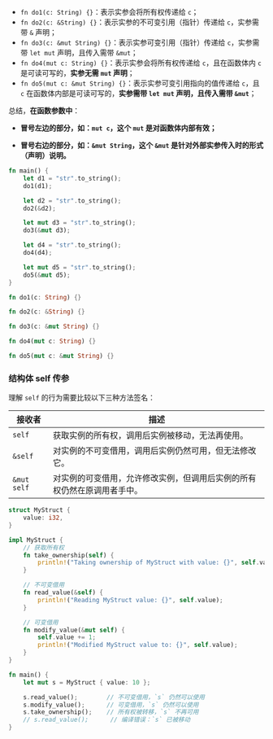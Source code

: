 - `fn do1(c: String) {}`：表示实参会将所有权传递给 `c`；
- `fn do2(c: &String) {}`：表示实参的不可变引用（指针）传递给 `c`，实参需带 `&` 声明；
- `fn do3(c: &mut String) {}`：表示实参可变引用（指针）传递给 `c`，实参需带 `let mut` 声明，且传入需带 `&mut`；
- `fn do4(mut c: String) {}`：表示实参会将所有权传递给 `c`，且在函数体内 `c` 是可读可写的，**实参无需 `mut` 声明**；
- `fn do5(mut c: &mut String) {}`：表示实参可变引用指向的值传递给 `c`，且 `c` 在函数体内部是可读可写的，**实参需带 `let mut` 声明，且传入需带 `&mut`**；

总结，**在函数参数中**：

- **冒号左边的部分，如：`mut c`，这个 `mut` 是对函数体内部有效；**

- **冒号右边的部分，如：`&mut String`，这个 `&mut` 是针对外部实参传入时的形式（声明）说明。**

```rust
fn main() {
    let d1 = "str".to_string();
    do1(d1);

    let d2 = "str".to_string();
    do2(&d2);

    let mut d3 = "str".to_string();
    do3(&mut d3);

    let d4 = "str".to_string();
    do4(d4);

    let mut d5 = "str".to_string();
    do5(&mut d5);
}

fn do1(c: String) {}

fn do2(c: &String) {}

fn do3(c: &mut String) {}

fn do4(mut c: String) {}

fn do5(mut c: &mut String) {}
```


### 结构体 self 传参

理解 `self` 的行为需要比较以下三种方法签名：

| 接收者         | 描述                                   |
| ----------- | ------------------------------------ |
| `self`      | 获取实例的所有权，调用后实例被移动，无法再使用。             |
| `&self`     | 对实例的不可变借用，调用后实例仍然可用，但无法修改它。          |
| `&mut self` | 对实例的可变借用，允许修改实例，但调用后实例的所有权仍然在原调用者手中。 |
```rust
struct MyStruct {
    value: i32,
}

impl MyStruct {
    // 获取所有权
    fn take_ownership(self) {
        println!("Taking ownership of MyStruct with value: {}", self.value);
    }

    // 不可变借用
    fn read_value(&self) {
        println!("Reading MyStruct value: {}", self.value);
    }

    // 可变借用
    fn modify_value(&mut self) {
        self.value += 1;
        println!("Modified MyStruct value to: {}", self.value);
    }
}

fn main() {
    let mut s = MyStruct { value: 10 };

    s.read_value();        // 不可变借用，`s` 仍然可以使用
    s.modify_value();      // 可变借用，`s` 仍然可以使用
    s.take_ownership();    // 所有权被转移，`s` 不再可用
    // s.read_value();      // 编译错误：`s` 已被移动
}
```
